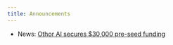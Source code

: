 ```yaml
---
title: Announcements
---
```

- News: [Othor AI secures $30,000 pre-seed funding](https://www.thehindubusinessline.com/info-tech/othor-ai-secures-30000-pre-seed-funding/article69233185.ece)